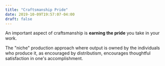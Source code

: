 ```yaml
---
title: "Craftsmanship Pride"
date: 2019-10-09T19:57:07-04:00
draft: false
---
```

An important aspect of craftsmanship is **earning the pride** you take in your work.

The "niche" production approach where output is owned by the individuals who produce it, as encouraged by distributism, encourages thoughtful satisfaction in one's accomplishment.
